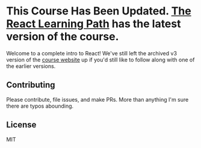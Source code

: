 # <h1>This Course Has Been Updated. <a href="https://frontendmasters.com/learn/react/">The React Learning Path</a> has the latest version of the course.</h1>

Welcome to a complete intro to React! We've still left the archived v3 version of the [course website][gh-page] up if you'd still like to follow along with one of the earlier versions.

## Contributing

Please contribute, file issues, and make PRs. More than anything I'm sure there are typos abounding.

## License

MIT

[gh-page]: http://btholt.github.io/complete-intro-to-react/
